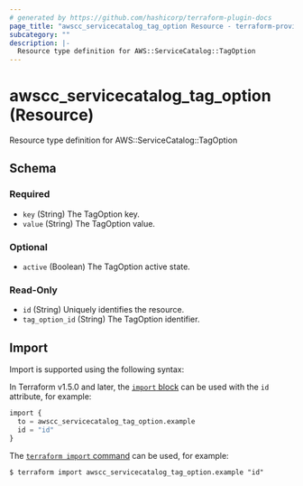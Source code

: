```yaml
---
# generated by https://github.com/hashicorp/terraform-plugin-docs
page_title: "awscc_servicecatalog_tag_option Resource - terraform-provider-awscc"
subcategory: ""
description: |-
  Resource type definition for AWS::ServiceCatalog::TagOption
---
```


# awscc_servicecatalog_tag_option (Resource)

Resource type definition for AWS::ServiceCatalog::TagOption



<!-- schema generated by tfplugindocs -->
## Schema

### Required

- `key` (String) The TagOption key.
- `value` (String) The TagOption value.

### Optional

- `active` (Boolean) The TagOption active state.

### Read-Only

- `id` (String) Uniquely identifies the resource.
- `tag_option_id` (String) The TagOption identifier.

## Import

Import is supported using the following syntax:

In Terraform v1.5.0 and later, the [`import` block](https://developer.hashicorp.com/terraform/language/import) can be used with the `id` attribute, for example:

```terraform
import {
  to = awscc_servicecatalog_tag_option.example
  id = "id"
}
```

The [`terraform import` command](https://developer.hashicorp.com/terraform/cli/commands/import) can be used, for example:

```shell
$ terraform import awscc_servicecatalog_tag_option.example "id"
```
